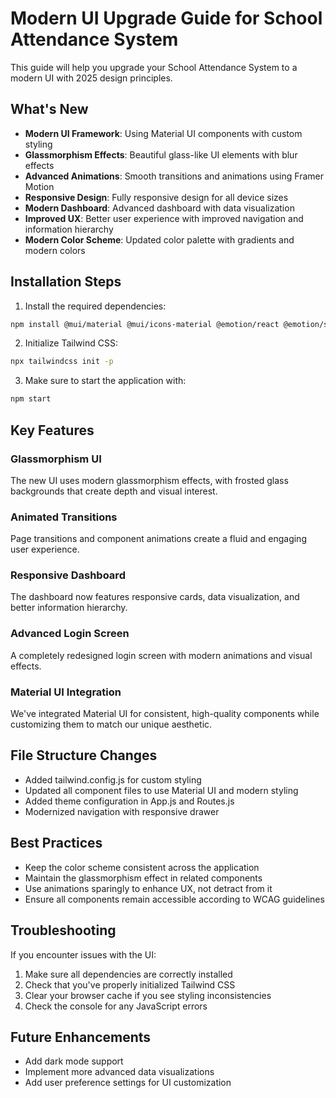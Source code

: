 # Modern UI Upgrade Guide for School Attendance System

This guide will help you upgrade your School Attendance System to a modern UI with 2025 design principles.

## What's New

- **Modern UI Framework**: Using Material UI components with custom styling
- **Glassmorphism Effects**: Beautiful glass-like UI elements with blur effects
- **Advanced Animations**: Smooth transitions and animations using Framer Motion
- **Responsive Design**: Fully responsive design for all device sizes
- **Modern Dashboard**: Advanced dashboard with data visualization
- **Improved UX**: Better user experience with improved navigation and information hierarchy
- **Modern Color Scheme**: Updated color palette with gradients and modern colors

## Installation Steps

1. Install the required dependencies:

```bash
npm install @mui/material @mui/icons-material @emotion/react @emotion/styled framer-motion styled-components chart.js react-chartjs-2 apexcharts react-apexcharts aos tailwindcss autoprefixer postcss
```

2. Initialize Tailwind CSS:

```bash
npx tailwindcss init -p
```

3. Make sure to start the application with:

```bash
npm start
```

## Key Features

### Glassmorphism UI

The new UI uses modern glassmorphism effects, with frosted glass backgrounds that create depth and visual interest.

### Animated Transitions

Page transitions and component animations create a fluid and engaging user experience.

### Responsive Dashboard

The dashboard now features responsive cards, data visualization, and better information hierarchy.

### Advanced Login Screen

A completely redesigned login screen with modern animations and visual effects.

### Material UI Integration

We've integrated Material UI for consistent, high-quality components while customizing them to match our unique aesthetic.

## File Structure Changes

- Added tailwind.config.js for custom styling
- Updated all component files to use Material UI and modern styling
- Added theme configuration in App.js and Routes.js
- Modernized navigation with responsive drawer

## Best Practices

- Keep the color scheme consistent across the application
- Maintain the glassmorphism effect in related components
- Use animations sparingly to enhance UX, not detract from it
- Ensure all components remain accessible according to WCAG guidelines

## Troubleshooting

If you encounter issues with the UI:

1. Make sure all dependencies are correctly installed
2. Check that you've properly initialized Tailwind CSS
3. Clear your browser cache if you see styling inconsistencies
4. Check the console for any JavaScript errors

## Future Enhancements

- Add dark mode support
- Implement more advanced data visualizations
- Add user preference settings for UI customization 